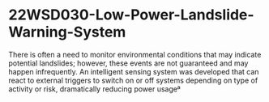 # 22WSD030-Low-Power-Landslide-Warning-System
There is often a need to monitor environmental conditions that may indicate potential landslides; however, these events are not guaranteed and may happen infrequently. An intelligent sensing system was developed that can react to external triggers to switch on or off systems depending on type of activity or risk, dramatically reducing power usageª

